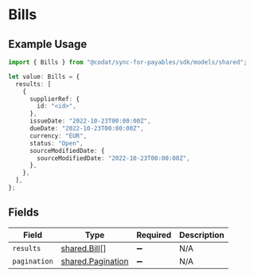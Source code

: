 # Bills

## Example Usage

```typescript
import { Bills } from "@codat/sync-for-payables/sdk/models/shared";

let value: Bills = {
  results: [
    {
      supplierRef: {
        id: "<id>",
      },
      issueDate: "2022-10-23T00:00:00Z",
      dueDate: "2022-10-23T00:00:00Z",
      currency: "EUR",
      status: "Open",
      sourceModifiedDate: {
        sourceModifiedDate: "2022-10-23T00:00:00Z",
      },
    },
  ],
};
```

## Fields

| Field                                                         | Type                                                          | Required                                                      | Description                                                   |
| ------------------------------------------------------------- | ------------------------------------------------------------- | ------------------------------------------------------------- | ------------------------------------------------------------- |
| `results`                                                     | [shared.Bill](../../../sdk/models/shared/bill.md)[]           | :heavy_minus_sign:                                            | N/A                                                           |
| `pagination`                                                  | [shared.Pagination](../../../sdk/models/shared/pagination.md) | :heavy_minus_sign:                                            | N/A                                                           |